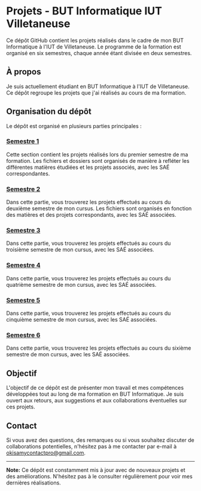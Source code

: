 # Projets - BUT Informatique IUT Villetaneuse

Ce dépôt GitHub contient les projets réalisés dans le cadre de mon BUT Informatique à l'IUT de Villetaneuse. Le programme de la formation est organisé en six semestres, chaque année étant divisée en deux semestres.

## À propos

Je suis actuellement étudiant en BUT Informatique à l'IUT de Villetaneuse. Ce dépôt regroupe les projets que j'ai réalisés au cours de ma formation.

## Organisation du dépôt

Le dépôt est organisé en plusieurs parties principales :

### [Semestre 1](SEMESTRE_1)

Cette section contient les projets réalisés lors du premier semestre de ma formation. Les fichiers et dossiers sont organisés de manière à refléter les différentes matières étudiées et les projets associés, avec les SAÉ correspondantes.

### [Semestre 2](SEMESTRE_2)

Dans cette partie, vous trouverez les projets effectués au cours du deuxième semestre de mon cursus. Les fichiers sont organisés en fonction des matières et des projets correspondants, avec les SAÉ associées.

### [Semestre 3](SEMESTRE_3)

Dans cette partie, vous trouverez les projets effectués au cours du troisième semestre de mon cursus, avec les SAÉ associées.

### [Semestre 4](SEMESTRE_4)

Dans cette partie, vous trouverez les projets effectués au cours du quatrième semestre de mon cursus, avec les SAÉ associées.

### [Semestre 5](SEMESTRE_5)

Dans cette partie, vous trouverez les projets effectués au cours du cinquième semestre de mon cursus, avec les SAÉ associées.

### [Semestre 6](SEMESTRE_6)

Dans cette partie, vous trouverez les projets effectués au cours du sixième semestre de mon cursus, avec les SAÉ associées.

## Objectif

L'objectif de ce dépôt est de présenter mon travail et mes compétences développées tout au long de ma formation en BUT Informatique. Je suis ouvert aux retours, aux suggestions et aux collaborations éventuelles sur ces projets.

## Contact

Si vous avez des questions, des remarques ou si vous souhaitez discuter de collaborations potentielles, n'hésitez pas à me contacter par e-mail à [okisamycontactpro@gmail.com](mailto:okisamycontactpro@gmail.com).

---

**Note:** Ce dépôt est constamment mis à jour avec de nouveaux projets et des améliorations. N'hésitez pas à le consulter régulièrement pour voir mes dernières réalisations.
